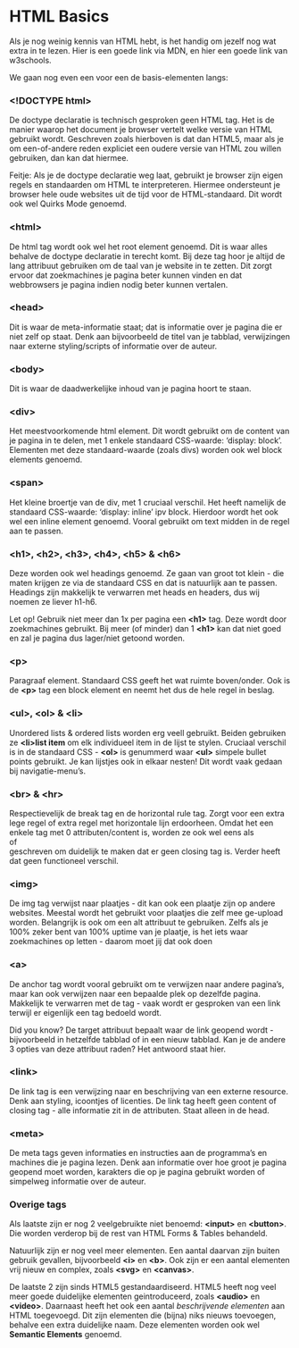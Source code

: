 # HTML Basics
Als je nog weinig kennis van HTML hebt, is het handig om jezelf nog wat extra in te lezen. Hier is een goede link via MDN, en hier een goede link van w3schools.

We gaan nog even een voor een de basis-elementen langs:

### **\<!DOCTYPE html>**

De doctype declaratie is technisch gesproken geen HTML tag. Het is de manier waarop het document je browser vertelt welke versie van HTML gebruikt wordt. Geschreven zoals hierboven is dat dan HTML5, maar als je om een-of-andere reden expliciet een oudere versie van HTML zou willen gebruiken, dan kan dat hiermee.

Feitje: Als je de doctype declaratie weg laat, gebruikt je browser zijn eigen regels en standaarden om HTML te interpreteren. Hiermee ondersteunt je browser hele oude websites uit de tijd voor de HTML-standaard. Dit wordt ook wel Quirks Mode genoemd.


### **\<html>**

De html tag wordt ook wel het root element genoemd. Dit is waar alles behalve de doctype declaratie in terecht komt. Bij deze tag hoor je altijd de lang attribuut gebruiken om de taal van je website in te zetten. Dit zorgt ervoor dat zoekmachines je pagina beter kunnen vinden en dat webbrowsers je pagina indien nodig beter kunnen vertalen.

### **\<head>**

Dit is waar de meta-informatie staat; dat is informatie over je pagina die er niet zelf op staat. Denk aan bijvoorbeeld de titel van je tabblad, verwijzingen naar externe styling/scripts of informatie over de auteur.

### **\<body>**

Dit is waar de daadwerkelijke inhoud van je pagina hoort te staan.

### **\<div>**

Het meestvoorkomende html element. Dit wordt gebruikt om de content van je pagina in te delen, met 1 enkele standaard CSS-waarde: ‘display: block’. Elementen met deze standaard-waarde (zoals divs) worden ook wel block elements genoemd.

### **\<span>**

Het kleine broertje van de div, met 1 cruciaal verschil. Het heeft namelijk de standaard CSS-waarde: ‘display: inline’ ipv block. Hierdoor wordt het ook wel een inline element genoemd. Vooral gebruikt om text <span>midden in de regel</span> aan te passen.

### **\<h1>, \<h2>, \<h3>, \<h4>, \<h5> & \<h6>**

Deze worden ook wel headings genoemd. Ze gaan van groot tot klein - die maten krijgen ze via de standaard CSS en dat is natuurlijk aan te passen. Headings zijn makkelijk te verwarren met heads en headers, dus wij noemen ze liever h1-h6.

Let op! Gebruik niet meer dan 1x per pagina een **\<h1>** tag. Deze wordt door zoekmachines gebruikt. Bij meer (of minder) dan 1 **\<h1>** kan dat niet goed en zal je pagina dus lager/niet getoond worden.

### **\<p>**

Paragraaf element. Standaard CSS geeft het wat ruimte boven/onder. Ook is de **\<p>** tag een block element en neemt het dus de hele regel in beslag.

### **\<ul>, \<ol> & \<li>**

Unordered lists & ordered lists worden erg veell gebruikt. Beiden gebruiken ze **\<li>list item</li>** om elk individueel item in de lijst te stylen. Cruciaal verschil is in de standaard CSS - **\<ol>** is genummerd waar **\<ul>** simpele bullet points gebruikt. Je kan lijstjes ook in elkaar nesten! Dit wordt vaak gedaan bij navigatie-menu’s.

### **\<br> & \<hr>**

Respectievelijk de break tag en de horizontal rule tag. Zorgt voor een extra lege regel of extra regel met horizontale lijn erdoorheen. Omdat het een enkele tag met 0 attributen/content is, worden ze ook wel eens als </br> of <br/> geschreven om duidelijk te maken dat er geen closing tag is. Verder heeft dat geen functioneel verschil.

### **\<img>**

De img tag verwijst naar plaatjes - dit kan ook een plaatje zijn op andere websites. Meestal wordt het gebruikt voor plaatjes die zelf mee ge-upload worden. Belangrijk is ook om een alt attribuut te gebruiken. Zelfs als je 100% zeker bent van 100% uptime van je plaatje,  is het iets waar zoekmachines op letten -  daarom moet jij dat ook doen 

### **\<a>**

De anchor tag wordt vooral gebruikt om te verwijzen naar andere pagina’s, maar kan ook verwijzen naar een bepaalde plek op dezelfde pagina. Makkelijk te verwarren met de <link> tag - vaak wordt er gesproken van een link terwijl er eigenlijk een <a> tag bedoeld wordt.

Did you know? De target attribuut bepaalt waar de link geopend wordt - bijvoorbeeld in hetzelfde tabblad of in een nieuw tabblad. Kan je de andere 3 opties van deze attribuut raden? Het antwoord staat hier.

### **\<link>**

De link tag is een verwijzing naar en beschrijving van een externe resource. Denk aan styling, icoontjes of licenties. De link tag heeft geen content of closing tag - alle informatie zit in de attributen. Staat alleen in de head.

### **\<meta>**

De meta tags geven informaties en instructies aan de programma’s en machines die je pagina lezen. Denk aan informatie over hoe groot je pagina geopend moet worden, karakters die op je pagina gebruikt worden of simpelweg informatie over de auteur.

### Overige tags

Als laatste zijn er nog 2 veelgebruikte niet benoemd: **\<input>** en **\<button>**. Die worden verderop bij de rest van HTML Forms & Tables behandeld.

Natuurlijk zijn er nog veel meer elementen. Een aantal daarvan zijn buiten gebruik gevallen, bijvoorbeeld **\<i>** en **\<b>**. Ook zijn er een aantal elementen vrij nieuw en complex, zoals **\<svg>** en **\<canvas>**. 

De laatste 2 zijn sinds HTML5 gestandaardiseerd. HTML5 heeft nog veel meer goede duidelijke elementen geintroduceerd, zoals **\<audio>** en **\<video>**. Daarnaast heeft het ook een aantal *beschrijvende elementen* aan HTML toegevoegd. Dit zijn elementen die (bijna) niks nieuws toevoegen, behalve een extra duidelijke naam. Deze elementen worden ook wel **Semantic Elements** genoemd.
